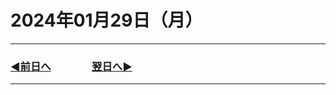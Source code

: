 # 2024年01月29日（月）

---

### [◀️前日へ](https://github.com/yuasys/chatty-journal/blob/main/2024/01/2024-01-28.md)&emsp;&emsp;&emsp;&emsp;[翌日へ▶️](https://github.com/yuasys/chatty-journal/blob/main/2024/01/2024-01-30.md)

---

